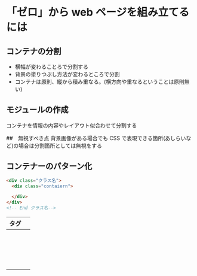 # 「ゼロ」から web ページを組み立てるには

## コンテナの分割

- 横幅が変わることろで分割する
- 背景の塗りつぶし方法が変わるところで分割
- コンテナは原則、縦から積み重なる。(横方向や重なるということは原則無い)

## モジュールの作成

コンテナを情報の内容やレイアウト似合わせて分割する

##　無視すべき点
背景画像がある場合でも CSS で表現できる箇所(あしらいなど)の場合は分割箇所としては無視をする

## コンテナーのパターン化

```HTML
<div class="クラス名">
  <div class="contaiern">

  </div>
</div>
<!-- End クラス名-->
```

| タグ                |     |
| ------------------- | --- |
| <header></header>   |     |
| <footer></footer>   |     |
| <main></main>       |     |
| <article></article> |     |
| <section></section> |     |
| <nav></nav>         |     |
| <div></div>         |     |
